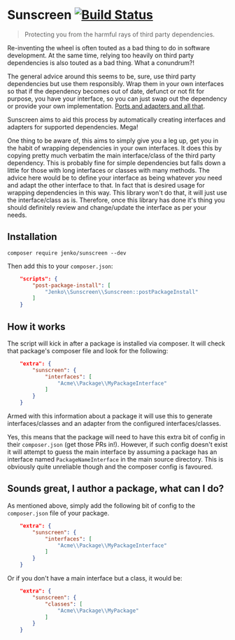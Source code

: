 # Sunscreen [![Build Status](https://travis-ci.org/jenkoian/sunscreen.svg?branch=master)](https://travis-ci.org/jenkoian/sunscreen)

> Protecting you from the harmful rays of third party dependencies.

Re-inventing the wheel is often touted as a bad thing to do in software development. At the same time, relying too heavily
on third party dependencies is also touted as a bad thing. What a conundrum?!

The general advice around this seems to be, sure, use third party dependencies but use them responsibly. Wrap them in your
own interfaces so that if the dependency becomes out of date, defunct or not fit for purpose, you have your interface, so
you can just swap out the dependency or provide your own implementation. [Ports and adapters and all that](http://alistair.cockburn.us/Hexagonal+architecture).

Sunscreen aims to aid this process by automatically creating interfaces and adapters for supported dependencies. Mega!

One thing to be aware of, this aims to simply give you a leg up, get you in the habit of wrapping dependencies in your
own interfaces. It does this by copying pretty much verbatim the main interface/class of the third party dependency. This 
is probably fine for simple dependencies but falls down a little for those with long interfaces or classes with many methods.
The advice here would be to define your interface as being whatever *you* need and adapt the other interface to that.  In
fact that is desired usage for wrapping dependencies in this way. This library won't do that, it will just use the interface/class 
as is. Therefore, once this library has done it's thing you should definitely review and change/update the interface as per your needs.

## Installation

```
composer require jenko/sunscreen --dev
```

Then add this to your `composer.json`:

```json
    "scripts": {
        "post-package-install": [
            "Jenko\\Sunscreen\\Sunscreen::postPackageInstall"
        ]
    }
```

## How it works

The script will kick in after a package is installed via composer. It will check that package's composer file and look for 
the following:

```json
    "extra": {
        "sunscreen": {
            "interfaces": [
                "Acme\\Package\\MyPackageInterface"
            ]
        }
    }
```

Armed with this information about a package it will use this to generate interfaces/classes and an adapter from the configured
interfaces/classes.

Yes, this means that the package will need to have this extra bit of config in their `composer.json` (get those PRs in!). 
However, if such config doesn't exist it will attempt to guess the main interface by assuming a package has an interface named
`PackageNameInterface` in the main source directory. This is obviously quite unreliable though and the composer config is favoured.

## Sounds great, I author a package, what can I do?

As mentioned above, simply add the following bit of config to the `composer.json` file of your package.

```json
    "extra": {
        "sunscreen": {
            "interfaces": [
                "Acme\\Package\\MyPackageInterface"
            ]
        }
    }
```

Or if you don't have a main interface but a class, it would be:

```json
    "extra": {
        "sunscreen": {
            "classes": [
                "Acme\\Package\\MyPackage"
            ]
        }
    }
```


